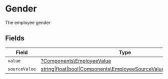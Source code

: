 # Gender

The employee gender


## Fields

| Field                                                                                                                | Type                                                                                                                 | Required                                                                                                             | Description                                                                                                          |
| -------------------------------------------------------------------------------------------------------------------- | -------------------------------------------------------------------------------------------------------------------- | -------------------------------------------------------------------------------------------------------------------- | -------------------------------------------------------------------------------------------------------------------- |
| `value`                                                                                                              | [?Components\EmployeeValue](../../Models/Components/EmployeeValue.md)                                                | :heavy_minus_sign:                                                                                                   | N/A                                                                                                                  |
| `sourceValue`                                                                                                        | [string\|float\|bool\|Components\EmployeeSourceValueGender4\|array\|null](../../Models/Components/EmployeeSourceValue.md) | :heavy_minus_sign:                                                                                                   | N/A                                                                                                                  |